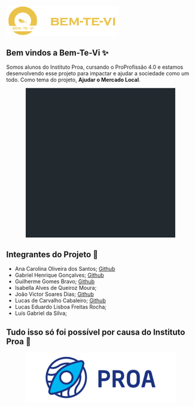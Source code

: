 <div> <img src="./github/logo2.png" alt="Header Logo" width="300px" /> </div>

## Bem vindos a Bem-Te-Vi ✨

Somos alunos do Instituto Proa, cursando o ProProfissão 4.0 e estamos desenvolvendo esse projeto para impactar e ajudar a sociedade como um todo.
Como tema do projeto, **Ajudar o Mercado Local**.

<p align="center">
<img src="./github/passaro-yellow.gif" width="400px"/>
</p>

## Integrantes do Projeto 👥
- Ana Carolina Oliveira dos Santos; [Github](https://github.com/AnaCarolina6926)
- Gabriel Henrique Gonçalves; [Github](https://github.com/Gabriel-Goncalves382)
- Guilherme Gomes Bravo; [Github](https://github.com/guilherme-bravo)
- Isabella Alves de Queiroz Moura;
- João Victor Soares Dias; [Github](https://github.com/Joo-Dias)
- Lucas de Carvalho Cabaleiro; [Github](https://github.com/olucas07)
- Lucas Eduardo Lisboa Freitas Rocha;
- Luís Gabriel da Silva;

## Tudo isso só foi possível por causa do Instituto Proa 💙

<p align="center">
<img src="./github/logo-proa.png" width="400px"/>
</p>


